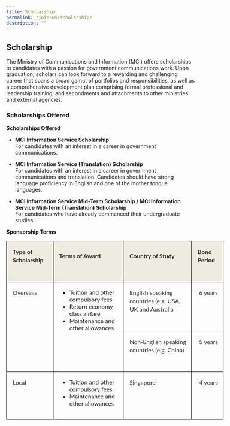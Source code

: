 ```yaml
---
title: Scholarship
permalink: /join-us/scholarship/
description: ""
---
```

Scholarship
-----------

The Ministry of Communications and Information (MCI) offers scholarships to candidates with a passion for government communications work. Upon graduation, scholars can look forward to a rewarding and challenging career that spans a broad gamut of portfolios and responsibilities, as well as a comprehensive development plan comprising formal professional and leadership training, and secondments and attachments to other ministries and external agencies.

### Scholarships Offered

**Scholarships Offered**

*   **MCI Information Service Scholarship**  
    For candidates with an interest in a career in government communications.
*   **MCI Information Service (Translation) Scholarship**  
    For candidates with an interest in a career in government communications and translation. Candidates should have strong language proficiency in English and one of the mother tongue languages.&nbsp;

*   **MCI Information Service Mid-Term Scholarship / MCI Information Service Mid-Term (Translation) Scholarship**  
    For candidates who have already commenced their undergraduate studies.&nbsp;

**Sponsorship Terms**

<table style="box-sizing: border-box; font-family: Lato, sans-serif; border-collapse: collapse; outline: 0px !important; width: 580px; margin-left: 0px !important; margin-right: 0px !important; border: none;" width="100%" cellpadding="0" cellspacing="0" border="1"><tbody style="box-sizing: border-box; font-family: Lato, sans-serif; outline: 0px !important;"><tr style="box-sizing: border-box; font-family: Lato, sans-serif; outline: 0px !important;"><td style="box-sizing: border-box; font-family: Lato, sans-serif; outline: 0px !important; font-size: 16px; border: 1pt solid windowtext; padding: 12.75pt 7.5pt 12.75pt 12pt; background: rgb(238, 236, 225);"><p style="box-sizing: border-box; font-family: Lato, sans-serif; margin-top: 0px; margin-bottom: 30px !important; outline: 0px !important; background-color: transparent; color: rgb(42, 42, 42); line-height: 22px; font-size: 16px;"><strong style="box-sizing: border-box; font-family: Lato, sans-serif; font-weight: bolder; outline: 0px !important;">Type of Scholarship</strong></p></td><td style="box-sizing: border-box; font-family: Lato, sans-serif; outline: 0px !important; font-size: 16px; border-top: 1pt solid windowtext; border-right: 1pt solid windowtext; border-bottom: 1pt solid windowtext; border-left: none; padding: 12.75pt 7.5pt 12.75pt 12pt; background: rgb(238, 236, 225);"><p style="box-sizing: border-box; font-family: Lato, sans-serif; margin-top: 0px; margin-bottom: 30px !important; outline: 0px !important; background-color: transparent; color: rgb(42, 42, 42); line-height: 22px; font-size: 16px;"><strong style="box-sizing: border-box; font-family: Lato, sans-serif; font-weight: bolder; outline: 0px !important;">Terms of Award</strong></p></td><td style="box-sizing: border-box; font-family: Lato, sans-serif; outline: 0px !important; font-size: 16px; border-top: 1pt solid windowtext; border-right: 1pt solid windowtext; border-bottom: 1pt solid windowtext; border-left: none; padding: 12.75pt 7.5pt 12.75pt 12pt; background: rgb(238, 236, 225);"><p style="box-sizing: border-box; font-family: Lato, sans-serif; margin-top: 0px; margin-bottom: 30px !important; outline: 0px !important; background-color: transparent; color: rgb(42, 42, 42); line-height: 22px; font-size: 16px;"><strong style="box-sizing: border-box; font-family: Lato, sans-serif; font-weight: bolder; outline: 0px !important;">Country of Study</strong></p></td><td style="box-sizing: border-box; font-family: Lato, sans-serif; outline: 0px !important; font-size: 16px; border-top: 1pt solid windowtext; border-right: 1pt solid windowtext; border-bottom: 1pt solid windowtext; border-left: none; padding: 12.75pt 7.5pt 12.75pt 12pt; background: rgb(238, 236, 225);"><p style="box-sizing: border-box; font-family: Lato, sans-serif; margin-top: 0px; margin-bottom: 30px !important; outline: 0px !important; background-color: transparent; color: rgb(42, 42, 42); line-height: 22px; font-size: 16px;"><strong style="box-sizing: border-box; font-family: Lato, sans-serif; font-weight: bolder; outline: 0px !important;">Bond Period</strong></p></td></tr><tr style="box-sizing: border-box; font-family: Lato, sans-serif; outline: 0px !important;"><td style="box-sizing: border-box; font-family: Lato, sans-serif; outline: 0px !important; font-size: 16px; border-right: 1pt solid windowtext; border-bottom: 1pt solid windowtext; border-left: 1pt solid windowtext; border-top: none; padding: 12.75pt 7.5pt 12.75pt 12pt;" valign="top" rowspan="2"><p style="box-sizing: border-box; font-family: Lato, sans-serif; margin-top: 0px; margin-bottom: 30px !important; outline: 0px !important; background-color: transparent; color: rgb(42, 42, 42); line-height: 22px; font-size: 16px;">Overseas</p></td><td style="box-sizing: border-box; font-family: Lato, sans-serif; outline: 0px !important; font-size: 16px; border-top: none; border-left: none; border-bottom: 1pt solid windowtext; border-right: 1pt solid windowtext; padding: 12.75pt 7.5pt 12.75pt 12pt;" valign="top" rowspan="2"><ul style="box-sizing: border-box; font-family: Lato, sans-serif; margin-top: 0px; margin-bottom: 1rem; outline: 0px !important;"><li style="box-sizing: border-box; font-family: Lato, sans-serif; outline: 0px !important; font-size: 16px;">Tuition and other compulsory fees</li><li style="box-sizing: border-box; font-family: Lato, sans-serif; outline: 0px !important; font-size: 16px;">Return economy class airfare</li><li style="box-sizing: border-box; font-family: Lato, sans-serif; outline: 0px !important; font-size: 16px;">Maintenance and other allowances</li></ul></td><td style="box-sizing: border-box; font-family: Lato, sans-serif; outline: 0px !important; font-size: 16px; border-top: none; border-left: none; border-bottom: 1pt solid windowtext; border-right: 1pt solid windowtext; padding: 12.75pt 7.5pt 12.75pt 12pt;" valign="top"><p style="box-sizing: border-box; font-family: Lato, sans-serif; margin-top: 0px; margin-bottom: 30px !important; outline: 0px !important; background-color: transparent; color: rgb(42, 42, 42); line-height: 22px; font-size: 16px;">English speaking countries (e.g. USA, UK and Australia</p></td><td style="box-sizing: border-box; font-family: Lato, sans-serif; outline: 0px !important; font-size: 16px; border-top: none; border-left: none; border-bottom: 1pt solid windowtext; border-right: 1pt solid windowtext; padding: 12.75pt 7.5pt 12.75pt 12pt;" valign="top"><p style="box-sizing: border-box; font-family: Lato, sans-serif; margin-top: 0px; margin-bottom: 30px !important; outline: 0px !important; background-color: transparent; color: rgb(42, 42, 42); line-height: 22px; font-size: 16px; text-align: center;">6 years</p></td></tr><tr style="box-sizing: border-box; font-family: Lato, sans-serif; outline: 0px !important;"><td style="box-sizing: border-box; font-family: Lato, sans-serif; outline: 0px !important; font-size: 16px; border-top: none; border-left: none; border-bottom: 1pt solid windowtext; border-right: 1pt solid windowtext; padding: 12.75pt 7.5pt 12.75pt 12pt;" valign="top"><p style="box-sizing: border-box; font-family: Lato, sans-serif; margin-top: 0px; margin-bottom: 30px !important; outline: 0px !important; background-color: transparent; color: rgb(42, 42, 42); line-height: 22px; font-size: 16px;">Non-English speaking countries (e.g. China)</p></td><td style="box-sizing: border-box; font-family: Lato, sans-serif; outline: 0px !important; font-size: 16px; border-top: none; border-left: none; border-bottom: 1pt solid windowtext; border-right: 1pt solid windowtext; padding: 12.75pt 7.5pt 12.75pt 12pt;" valign="top"><p style="box-sizing: border-box; font-family: Lato, sans-serif; margin-top: 0px; margin-bottom: 30px !important; outline: 0px !important; background-color: transparent; color: rgb(42, 42, 42); line-height: 22px; font-size: 16px; text-align: center;">5 years</p></td></tr><tr style="box-sizing: border-box; font-family: Lato, sans-serif; outline: 0px !important;"><td style="box-sizing: border-box; font-family: Lato, sans-serif; outline: 0px !important; font-size: 16px; border-right: 1pt solid windowtext; border-bottom: 1pt solid windowtext; border-left: 1pt solid windowtext; border-top: none; padding: 12.75pt 7.5pt 12.75pt 12pt;" valign="top"><p style="box-sizing: border-box; font-family: Lato, sans-serif; margin-top: 0px; margin-bottom: 30px !important; outline: 0px !important; background-color: transparent; color: rgb(42, 42, 42); line-height: 22px; font-size: 16px;">Local</p></td><td style="box-sizing: border-box; font-family: Lato, sans-serif; outline: 0px !important; font-size: 16px; border-top: none; border-left: none; border-bottom: 1pt solid windowtext; border-right: 1pt solid windowtext; padding: 12.75pt 7.5pt 12.75pt 12pt;" valign="top"><ul style="box-sizing: border-box; font-family: Lato, sans-serif; margin-top: 0px; margin-bottom: 1rem; outline: 0px !important;"><li style="box-sizing: border-box; font-family: Lato, sans-serif; outline: 0px !important; font-size: 16px;">Tuition and other compulsory fees</li><li style="box-sizing: border-box; font-family: Lato, sans-serif; outline: 0px !important; font-size: 16px;">Maintenance and other allowances</li></ul></td><td style="box-sizing: border-box; font-family: Lato, sans-serif; outline: 0px !important; font-size: 16px; border-top: none; border-left: none; border-bottom: 1pt solid windowtext; border-right: 1pt solid windowtext; padding: 12.75pt 7.5pt 12.75pt 12pt;" valign="top"><p style="box-sizing: border-box; font-family: Lato, sans-serif; margin-top: 0px; margin-bottom: 30px !important; outline: 0px !important; background-color: transparent; color: rgb(42, 42, 42); line-height: 22px; font-size: 16px;">Singapore</p></td><td style="box-sizing: border-box; font-family: Lato, sans-serif; outline: 0px !important; font-size: 16px; border-top: none; border-left: none; border-bottom: 1pt solid windowtext; border-right: 1pt solid windowtext; padding: 12.75pt 7.5pt 12.75pt 12pt;" valign="top"><p style="box-sizing: border-box; font-family: Lato, sans-serif; margin-top: 0px; margin-bottom: 30px !important; outline: 0px !important; background-color: transparent; color: rgb(42, 42, 42); line-height: 22px; font-size: 16px; text-align: center;">4 years</p></td></tr></tbody></table>